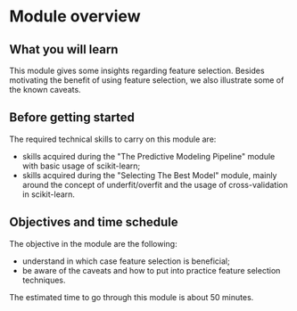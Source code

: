 # Module overview

## What you will learn

<!-- Give in plain English what the module is about -->

This module gives some insights regarding feature selection. Besides motivating
the benefit of using feature selection, we also illustrate some of the known
caveats.

## Before getting started

<!-- Give the required skills for the module -->

The required technical skills to carry on this module are:

- skills acquired during the "The Predictive Modeling Pipeline" module with
  basic usage of scikit-learn;
- skills acquired during the "Selecting The Best Model" module, mainly around
  the concept of underfit/overfit and the usage of cross-validation in
  scikit-learn.

<!-- Point to resources to learning these skills -->

## Objectives and time schedule

<!-- Give the learning objectives -->

The objective in the module are the following:

- understand in which case feature selection is beneficial;
- be aware of the caveats and how to put into practice feature selection
  techniques.

<!-- Give the investment in time -->

The estimated time to go through this module is about 50 minutes.
